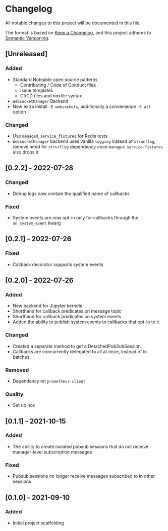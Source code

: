 # Changelog
All notable changes to this project will be documented in this file.

The format is based on [Keep a Changelog](https://keepachangelog.com/en/1.0.0/),
and this project adheres to [Semantic Versioning](https://semver.org/spec/v2.0.0.html).

## [Unreleased]
### Added
- Standard Noteable open source patterns
  - Contributing / Code of Conduct files
  - Issue templates
  - CI/CD files and noxfile syntax
- `WebsocketManager` Backend
- New extra install `-E websockets`, additionally a convenience `-E all` option

### Changed
- Use `managed_service_fixtures` for Redis tests
- `WebsocketManager` backend uses vanilla `logging` instead of `structlog`, remove need for `structlog` dependency once `managed-service-fixtures` also drops it

## [0.2.2] - 2022-07-28
### Changed
- Debug logs now contain the qualified name of callbacks

### Fixed
- System events are now opt-in only for callbacks through the `on_system_event` kwarg

## [0.2.1] - 2022-07-26
### Fixed
- Callback decorator supports system events

## [0.2.0] - 2022-07-26
### Added
- New backend for Jupyter kernels
- Shorthand for callback predicates on message topic
- Shorthand for callback predicates on system events
- Added the ability to publish system events to callbacks that opt-in to it

### Changed
- Created a separate method to get a DetachedPubSubSession
- Callbacks are concurrently delegated to all at once, instead of in batches

### Removed
- Dependency on `prometheus-client`

### Quality
- Set up nox

## [0.1.1] - 2021-10-15
### Added
- The ability to create isolated pubsub sessions that do not receive manager-level subscription messages

### Fixed
- Pubsub sessions no longer receive messages subscribed to in other sessions

## [0.1.0] - 2021-09-10
### Added
- Initial project scaffolding
